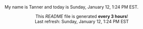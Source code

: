 My name is Tanner and today is Sunday, January 12, 1:24 PM EST.

<p align="center">This <i>README</i> file is generated <b>every 3 hours</b>!</br>Last refresh: Sunday, January 12, 1:24 PM EST<br /></p>
